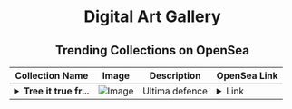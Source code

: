 <div align="center">

# Digital Art Gallery

## Trending Collections on OpenSea

| Collection Name                       | Image                                                                                     | Description                       | OpenSea Link                                                                                          |
|---------------------------------------|-------------------------------------------------------------------------------------------|-----------------------------------|--------------------------------------------------------------------------------------------------------|
| **<details><summary>Tree it true fr...</summary>Tree it true friend !</details>** | ![Image](https://i.seadn.io/s/raw/files/fdc39ff623a926f61437402d9a23e828.jpg?w=500&auto=format?w=200&auto=format) | Ultima defence | <details><summary>Link</summary>[Tree it true friend !](https://opensea.io/collection/tree-it-true-friend)</details> |

</div>